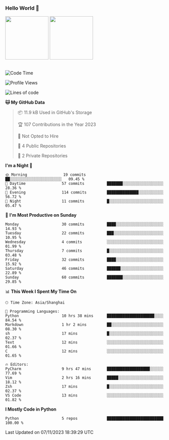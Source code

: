 ### Hello World 👋
<img align="" height="137px" src="https://github-readme-stats.vercel.app/api?username=myhMARS&hide_title=true&hide_border=true&show_icons=trueline_height=21&text_color=000&icon_color=000&bg_color=0,ea6161,ffc64d,fffc4d,52fa5a&theme=graywhite" /> </div>
<img align="" height="137px" src="https://github-readme-stats-git-masterrstaa-rickstaa.vercel.app/api/top-langs/?username=myhMARS&hide_title=true&hide_border=true&layout=compact&langs_count=6&text_color=000&icon_color=fff&bg_color=0,52fa5a,4dfcff,c64dff&theme=graywhite" /><br><br>

<!--START_SECTION:waka-->
![Code Time](http://img.shields.io/badge/Code%20Time-12%20hrs%2035%20mins-blue)

![Profile Views](http://img.shields.io/badge/Profile%20Views-134-blue)

![Lines of code](https://img.shields.io/badge/From%20Hello%20World%20I%27ve%20Written-9.7%20thousand%20lines%20of%20code-blue)

**🐱 My GitHub Data** 

> 📦 11.9 kB Used in GitHub's Storage 
 > 
> 🏆 107 Contributions in the Year 2023
 > 
> 🚫 Not Opted to Hire
 > 
> 📜 4 Public Repositories 
 > 
> 🔑 2 Private Repositories 
 > 
**I'm a Night 🦉** 

```text
🌞 Morning                19 commits          ██░░░░░░░░░░░░░░░░░░░░░░░   09.45 % 
🌆 Daytime                57 commits          ███████░░░░░░░░░░░░░░░░░░   28.36 % 
🌃 Evening                114 commits         ██████████████░░░░░░░░░░░   56.72 % 
🌙 Night                  11 commits          █░░░░░░░░░░░░░░░░░░░░░░░░   05.47 % 
```
📅 **I'm Most Productive on Sunday** 

```text
Monday                   30 commits          ████░░░░░░░░░░░░░░░░░░░░░   14.93 % 
Tuesday                  22 commits          ███░░░░░░░░░░░░░░░░░░░░░░   10.95 % 
Wednesday                4 commits           ░░░░░░░░░░░░░░░░░░░░░░░░░   01.99 % 
Thursday                 7 commits           █░░░░░░░░░░░░░░░░░░░░░░░░   03.48 % 
Friday                   32 commits          ████░░░░░░░░░░░░░░░░░░░░░   15.92 % 
Saturday                 46 commits          ██████░░░░░░░░░░░░░░░░░░░   22.89 % 
Sunday                   60 commits          ███████░░░░░░░░░░░░░░░░░░   29.85 % 
```


📊 **This Week I Spent My Time On** 

```text
🕑︎ Time Zone: Asia/Shanghai

💬 Programming Languages: 
Python                   10 hrs 38 mins      █████████████████████░░░░   84.54 % 
Markdown                 1 hr 2 mins         ██░░░░░░░░░░░░░░░░░░░░░░░   08.30 % 
sh                       17 mins             █░░░░░░░░░░░░░░░░░░░░░░░░   02.37 % 
Text                     12 mins             ░░░░░░░░░░░░░░░░░░░░░░░░░   01.66 % 
C                        12 mins             ░░░░░░░░░░░░░░░░░░░░░░░░░   01.65 % 

🔥 Editors: 
PyCharm                  9 hrs 47 mins       ███████████████████░░░░░░   77.69 % 
Vim                      2 hrs 16 mins       █████░░░░░░░░░░░░░░░░░░░░   18.12 % 
Zsh                      17 mins             █░░░░░░░░░░░░░░░░░░░░░░░░   02.37 % 
VS Code                  13 mins             ░░░░░░░░░░░░░░░░░░░░░░░░░   01.82 % 
```

**I Mostly Code in Python** 

```text
Python                   5 repos             █████████████████████████   100.00 % 
```




 Last Updated on 07/11/2023 18:39:29 UTC
<!--END_SECTION:waka-->

<!--
**myhMARS/myhMARS** is a ✨ _special_ ✨ repository because its `README.md` (this file) appears on your GitHub profile.

Here are some ideas to get you started:

- 🔭 I’m currently working on ...
- 🌱 I’m currently learning ...
- 👯 I’m looking to collaborate on ...
- 🤔 I’m looking for help with ...
- 💬 Ask me about ...
- 📫 How to reach me: ...
- 😄 Pronouns: ...
- ⚡ Fun fact: ...
-->
